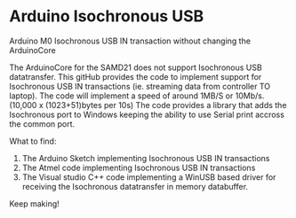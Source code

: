 # Arduino Isochronous USB
 Arduino M0 Isochronous USB IN transaction without changing the ArduinoCore


The ArduinoCore for the SAMD21 does not support Isochronous USB datatransfer.
This gitHub provides the code to implement support for Isochronous USB IN transactions (ie. streaming data from controller TO laptop).
The code will implement a speed of around 1MB/S or 10Mb/s. (10,000 x (1023+51)bytes per 10s)
The code provides a library that adds the Isochronous port to Windows keeping the ability to use Serial print accross the common port.

What to find:
1) The Arduino Sketch implementing Isochronous USB IN transactions
2) The Atmel code implementing Isochronous USB IN transactions
3) The Visual studio C++ code implementing a WinUSB based driver for receiving the Isochronous datatransfer in memory databuffer.

Keep making!
